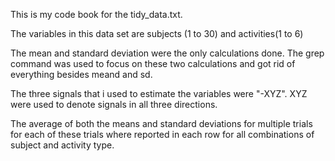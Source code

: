 This is my code book for the tidy_data.txt.

The variables in this data set are subjects (1 to 30) and activities(1 to 6)

The mean and standard deviation were the only calculations done. The grep command was used to focus on these 
two calculations and got rid of everything besides meand and sd.

The three signals that i used to estimate the variables were "-XYZ". XYZ were used to denote signals in all three directions.

The average of both the means and standard deviations for multiple trials for each of these trials where reported in each
row for all combinations of subject and activity type.
